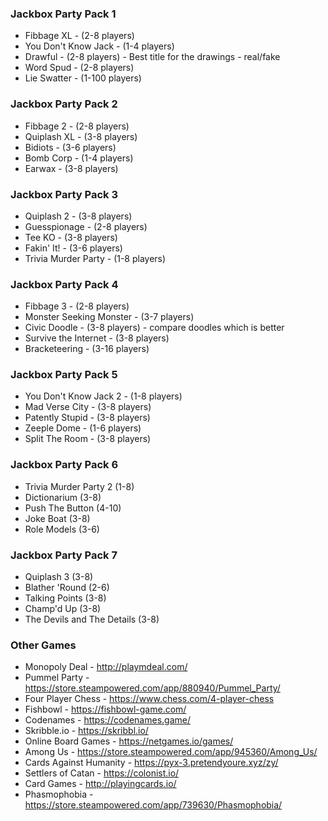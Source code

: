 ### Jackbox Party Pack 1
* Fibbage XL - (2-8 players)
* You Don't Know Jack - (1-4 players)
* Drawful - (2-8 players) - Best title for the drawings - real/fake
* Word Spud - (2-8 players)
* Lie Swatter - (1-100 players)

### Jackbox Party Pack 2
* Fibbage 2 - (2-8 players)
* Quiplash XL - (3-8 players)
* Bidiots - (3-6 players)
* Bomb Corp - (1-4 players)
* Earwax - (3-8 players)

### Jackbox Party Pack 3
* Quiplash 2 - (3-8 players)
* Guesspionage - (2-8 players)
* Tee KO - (3-8 players)
* Fakin' It! - (3-6 players)
* Trivia Murder Party - (1-8 players)

### Jackbox Party Pack 4
* Fibbage 3 - (2-8 players)
* Monster Seeking Monster - (3-7 players)
* Civic Doodle - (3-8 players) - compare doodles which is better
* Survive the Internet - (3-8 players)
* Bracketeering - (3-16 players)

### Jackbox Party Pack 5
* You Don't Know Jack 2 - (1-8 players)
* Mad Verse City - (3-8 players)
* Patently Stupid - (3-8 players)
* Zeeple Dome - (1-6 players)
* Split The Room - (3-8 players)

### Jackbox Party Pack 6
* Trivia Murder Party 2 (1-8)
* Dictionarium (3-8)
* Push The Button (4-10)
* Joke Boat (3-8)
* Role Models (3-6)

### Jackbox Party Pack 7
* Quiplash 3 (3-8)
* Blather 'Round (2-6)
* Talking Points (3-8)
* Champ'd Up (3-8)
* The Devils and The Details (3-8)

### Other Games
* Monopoly Deal - http://playmdeal.com/
* Pummel Party - https://store.steampowered.com/app/880940/Pummel_Party/
* Four Player Chess - https://www.chess.com/4-player-chess
* Fishbowl - https://fishbowl-game.com/
* Codenames - https://codenames.game/
* Skribble.io - https://skribbl.io/
* Online Board Games - https://netgames.io/games/
* Among Us - https://store.steampowered.com/app/945360/Among_Us/
* Cards Against Humanity - https://pyx-3.pretendyoure.xyz/zy/
* Settlers of Catan - https://colonist.io/
* Card Games - http://playingcards.io/
* Phasmophobia - https://store.steampowered.com/app/739630/Phasmophobia/

